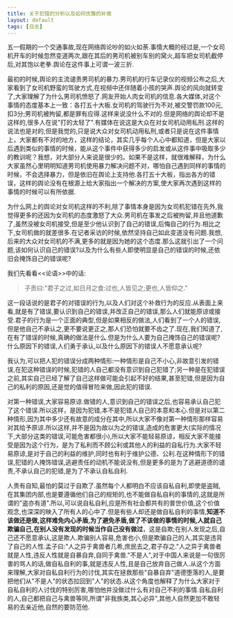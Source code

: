 ```yaml
---
title: 关于犯错的分析以及如何优雅的补救
layout: default
tags: [日志]
---
```


五一假期的一个交通事故,现在网络舆论吵的如火如荼.事情大概的经过是,一个女司机开车的时候忽然变道两次,跟在其后的男司机被别车别的窝火,超车把女司机截停后,对其饱以老拳.舆论在这件事上可谓一波三折.

最初的时候,舆论的主流谴责男司机的暴力.男司机的行车记录仪的视频公布之后,大家看到了女司机野蛮的驾驶方式,在视频中还伴随着小孩的哭声.舆论的风向就转变了,大家理解了为什么男司机愤怒了.网友开始人肉女司机的信息.各大媒体,对这个事情的态度基本上一致：各打五十大板.女司机的驾驶行为不对,被交警罚款100元,扣3分;男司机被拘留,都是罪有应得.这样来说没什么不对的.但是网络的舆论却不是这样的,很多人在说"打的太轻了".有媒体在说这是大众在对女司机动用私刑.这样的说法也是对的,但是我觉的,只是说大众对女司机动用私刑,或者只是说在这件事情上，大家都有不对的地方，这样的结论，其实几乎每个人心中都知道，但是大家以后遇到类似的事情的时候，能从这个事件中获得多少的启发或从这件事中吸取多少的教训呢？我想，对大部分人来说是很少的。如果不是这样，就很难解释，为什么大家虽然心里明明知道男司机使用暴力解决问题不对，哪怕自己遇到同样的事情的时候，不会选择暴力，但是依旧在舆论上支持他.各打五十大板，指出各方的错误，这样的舆论没有在根源上给大家指出一个解决的方案,使大家再次遇到这样的事情的时候可以有所依据.

为什么网上的舆论对女司机这样的不利,除了事情本身是因为女司机犯错在先外,我觉得更多的还因为女司机的态度激怒了大众.男司机在事发之后被拘留,并且他道歉了,虽然没被女司机接受,但是至少他认识到了自己的错误,后悔自己的行为.相比之下,女司机做的就差很多.在记者采访的时候,依然坚持自己如此变道没有问题.我想,后来的大众对女司机的不满,更多的就是因为她的这个态度.那么这就引出了一个问题,该如何认识自己的错误?以及为什么有些人即使明显是自己的错误的时候,还依旧会掩饰自己的错误呢?

我们先看看<<论语>>中的话:

> 子贡曰:"君子之过,如日月之食:过也,人皆见之;更也,人皆仰之."

这一段话说的是君子的对错误的行为,以及人们对这个补救行为的反应.从表面上来看,就是有了错误,要认识到自己的错误,并改正自己的错误,那么人们就能原谅或接受.君子的行为是一个正面的典型,但是如果相反的做法,人们看到了一个人的错误,但是他自己不承认之,更不要说更正之,那人们恐怕就要不齿之了.现在,我们知道了,在有了错误的时候,真确的做法是什么.但是为什么人要为自己掩饰自己的错误呢?什么原因下的错误,人们勇于承认,以及什么原因下的错误人不愿意承认呢?

我认为,可以把人犯的错误分成两种情形:一种情形是自己不小心,非故意引发的错误,在犯这种错误的时候,犯错的人自己都没有意识到自己犯错了;另一种是在犯错误之前,其实自己已经了解了自己这样做可能会引起不好的结果,甚至犯错,但是因为自己的私利的原因,还是觉的值得冒险来做,因此犯的错误.

对第一种错误,大家容易原谅.做错的人,意识到自己的错误之后,也容易承认自己犯了这个错误.所以这样，是因为犯错,本不是犯错人自己的本意和本心.但是对以第二种情形,因为其中多少还有故意的成分在其中,所以大家不像对第一种情形那样容易对其给予原谅.所以这样,并不是因为故以为之的错误,造成的危害更大(实际的情况下,大部分这类的错误,可能危害都很小),所以大家不能轻易原谅，相反大家不能接受是因为这个行为，是为了私利而不顾公利或其他人的利益的自私行为.大家不轻易原谅,是对于自己的利益的维护,同时也有利于维护公德、公利.在这种情形下的错误,犯错的人掩饰错误,逃避责任的动机不能说没有,但是更多的是为了逃避道德的谴责,不承认自己的犯错,是为了不承认自私自利.

人贵有自知,最怕的莫过于自欺了.虽然每个人都明白不应该自私自利,即使是盗贼,在其集团内部,也是要遵循他们自己的规矩的,也不能做自私自利的事情的,这就是所谓的"盗亦有道".所以,可以说自私自利,应是所有社会都共有的普世价值,这个价值观念,也深深的映入了所有人的心中了.但是有些人却还是做自私自利的事情,**知道不该做还是做,这样难免内心矛盾,为了避免矛盾,做了不该做的事情的时候,人就自己欺骗自己,在别人没有发现的时候当作自己没有做过**，这是自欺;在别人发现之后,自己还不愿意承认,这是欺人.欺骗别人容易,危害也小,但是欺骗自己的人,其实是违背了自己的人性.孟子曰:"人之异于禽兽者几希,庶民去之,君子存之."人之异于禽兽者就是人性,违反人性就是自暴自弃,自同于禽兽."不是人",对于中国人来说是一句很厉害的骂人的话,做自私自利的事,就是违反人性,且是自己放弃自己做人.从这个方面来理解,大家对自私自利行为的讨伐,其实在拯救那些"自暴自弃"道德堕落的人,是要把他们从"不是人"的状态拉回到"人"的状态.从这个角度也解释了为什么大家对于自私自利的人讨伐的特别厉害,哪怕他并没做过什么有对自己不利的事情.自私自利的人,自己都把自己与禽兽等同,所谓"非我族类,其心必异",其他人自然更加不敢轻易的去亲近他,自然的要防范他.
